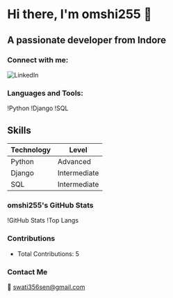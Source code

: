 
# Hi there, I'm omshi255 👋

## A passionate developer from Indore

### Connect with me:
![LinkedIn](https://www.linkedin.com/in/swati-sen-137aa8269/)

### Languages and Tools:
!Python
!Django
!SQL


## Skills
| Technology | Level |
|------------|-------|
| Python     | Advanced |
| Django     | Intermediate |
| SQL        | Intermediate |


### omshi255's GitHub Stats
!GitHub Stats
!Top Langs

### Contributions
- Total Contributions: 5

### Contact Me
📧 swati356sen@gmail.com

                                                                                       
                                                                              
